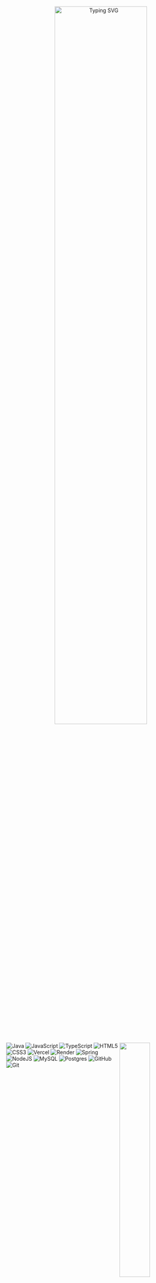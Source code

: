 <br clear="all"/>

<p align="center">
  <a href="https://git.io/typing-svg"><img src="https://readme-typing-svg.demolab.com?font=Fira+Code&weight=500&duration=5500&pause=1000&color=8A2BE2&center=true&width=435&lines=Hi%2C+I'm+Maria+Pereira+:);Welcome+!" alt="Typing SVG" width="70%" />
  </a>
</p>
  
<h2 dir="auto"></h2>

<img width= 40%  align= "right" src= "https://github.com/user-attachments/assets/394b315c-eac8-413b-af00-1f0f26809439"/>

<div>
  
![Java](https://img.shields.io/badge/java-%23ED8B00.svg?style=for-the-badge&logo=openjdk&logoColor=white) ![JavaScript](https://img.shields.io/badge/javascript-%23323330.svg?style=for-the-badge&logo=javascript&logoColor=%23F7DF1E) ![TypeScript](https://img.shields.io/badge/typescript-%23007ACC.svg?style=for-the-badge&logo=typescript&logoColor=white) ![HTML5](https://img.shields.io/badge/html5-%23E34F26.svg?style=for-the-badge&logo=html5&logoColor=white) ![CSS3](https://img.shields.io/badge/css3-%231572B6.svg?style=for-the-badge&logo=css3&logoColor=white) ![Vercel](https://img.shields.io/badge/vercel-%23000000.svg?style=for-the-badge&logo=vercel&logoColor=white) ![Render](https://img.shields.io/badge/Render-%46E3B7.svg?style=for-the-badge&logo=render&logoColor=white) ![Spring](https://img.shields.io/badge/spring-%236DB33F.svg?style=for-the-badge&logo=spring&logoColor=white) ![NodeJS](https://img.shields.io/badge/node.js-6DA55F?style=for-the-badge&logo=node.js&logoColor=white) ![MySQL](https://img.shields.io/badge/mysql-4479A1.svg?style=for-the-badge&logo=mysql&logoColor=white) ![Postgres](https://img.shields.io/badge/postgres-%23316192.svg?style=for-the-badge&logo=postgresql&logoColor=white) ![GitHub](https://img.shields.io/badge/github-%23121011.svg?style=for-the-badge&logo=github&logoColor=white) ![Git](https://img.shields.io/badge/git-%23F05033.svg?style=for-the-badge&logo=git&logoColor=white)
  
</div>
<h2 dir="auto"></h2>

<br clear="all"/>

<p align="center">
  <img src="https://github-readme-stats.vercel.app/api?username=MariaPereira01&theme=midnight-purple&hide_border=false&include_all_commits=true&count_private=false" alt="GitHub stats" />
</p>

<p align="center">
  <img src="https://streak-stats.demolab.com?user=MariaPereira01&theme=midnight-purple&hide_border=false" alt="Streak stats" />
</p>

<p align="center">
  <img src="https://github-readme-stats.vercel.app/api/top-langs/?username=MariaPereira01&theme=midnight-purple&hide_border=false&layout=compact" alt="Top languages" />
</p>

<p align="center">
  <img src="https://github-contributor-stats.vercel.app/api?username=MariaPereira01&limit=5&theme=midnight-purple&combine_all_yearly_contributions=true" alt="Contributor stats" />
</p>


<h2 dir="auto"></h2>
</div>
